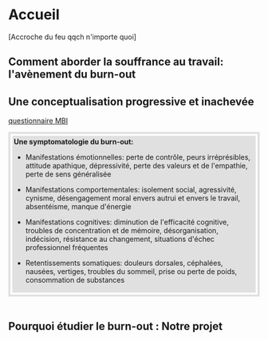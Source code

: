 # Accueil
[Accroche du feu qqch n'importe quoi]

## Comment aborder la souffrance au travail: l'avènement du burn-out 

## Une conceptualisation progressive et inachevée  

 <A HREF="Maslach Burnout Inventory.pdf" target="_blank">questionnaire MBI</A> 

<div style="padding:4px; border:4px solid #e0e0e0;">
<div style="padding:3px; background-color:#e0e0e0;">
<strong>Une symptomatologie du burn-out:</strong><br>  

* Manifestations émotionnelles: perte de contrôle, peurs irréprésibles, attitude apathique, dépressivité, perte des valeurs et de l'empathie, perte de sens généralisée  

* Manifestations comportementales: isolement social, agressivité, cynisme, désengagement moral envers autrui et envers le travail, absentéisme, manque d'énergie  

* Manifestations cognitives: diminution de l'efficacité cognitive, troubles de concentration et de mémoire, désorganisation, indécision, résistance au changement, situations d'échec professionnel fréquentes  

* Retentissements somatiques: douleurs dorsales, céphalées, nausées, vertiges, troubles du sommeil, prise ou perte de poids, consommation de substances  
</div>
</div>
<br>

## Pourquoi étudier le burn-out : Notre projet 

